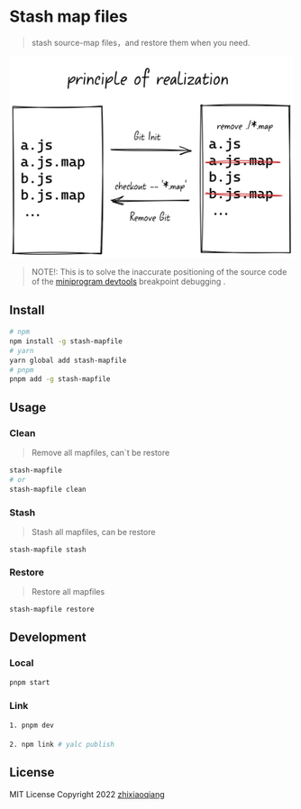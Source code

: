 # Stash map files

> stash source-map files，and restore them when you need.

![](./public/principle-of-realization.png)

> NOTE!: This is to solve the inaccurate positioning of the source code of the [miniprogram devtools](https://developers.weixin.qq.com/miniprogram/dev/devtools/devtools.html) breakpoint debugging .

## Install

```bash
# npm
npm install -g stash-mapfile
# yarn
yarn global add stash-mapfile
# pnpm
pnpm add -g stash-mapfile
```

## Usage

### Clean

> Remove all mapfiles, can\`t be restore

```bash
stash-mapfile
# or
stash-mapfile clean
```

### Stash

> Stash all mapfiles, can be restore

```shell
stash-mapfile stash
```

### Restore

> Restore all mapfiles

```shell
stash-mapfile restore
```

## Development

### Local

```bash
pnpm start
```

### Link

```bash
1. pnpm dev

2. npm link # yalc publish
```

## License

MIT License Copyright 2022 [zhixiaoqiang](https://github.com/zhixiaoqiang)
